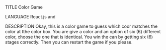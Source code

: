 TITLE
Color Game

LANGUAGE 
React.js and 

DESCRIPTION
Okay, this is a color game to guess which coor matches the color at tthe color box. 
You are give a color and an option of six (6) different color, choose the one that is identical.
You win the can by getting six (6) stages correctly. Then you can restart the game if you please.

